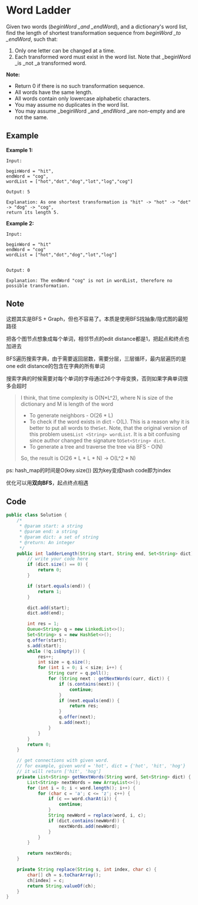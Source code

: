 # Word Ladder

Given two words (_beginWord \_and \_endWord_), and a dictionary's word list, find the length of shortest transformation sequence from _beginWord \_to \_endWord_, such that:

1. Only one letter can be changed at a time.
2. Each transformed word must exist in the word list. Note that \_beginWord \_is \_not \_a transformed word.

**Note:**

* Return 0 if there is no such transformation sequence.
* All words have the same length.
* All words contain only lowercase alphabetic characters.
* You may assume no duplicates in the word list.
* You may assume \_beginWord \_and \_endWord \_are non-empty and are not the same.

## Example

**Example 1:**

```
Input:

beginWord = "hit",
endWord = "cog",
wordList = ["hot","dot","dog","lot","log","cog"]

Output: 5

Explanation: As one shortest transformation is "hit" -> "hot" -> "dot" -> "dog" -> "cog",
return its length 5.
```

**Example 2:**

```
Input:

beginWord = "hit"
endWord = "cog"
wordList = ["hot","dot","dog","lot","log"]


Output: 0

Explanation: The endWord "cog" is not in wordList, therefore no possible transformation.
```

## Note

这题其实是BFS + Graph，但也不容易了。本质是使用BFS找抽象/隐式图的最短路径

把各个图节点想象成每个单词，相邻节点的edit distance都是1，把起点和终点也加进去

BFS遍历搜索字典，由于需要返回层数，需要分层，三层循环，最内层遍历的是one edit distance的包含在字典的所有单词

搜索字典的时候需要对每个单词的字母通过26个字母变换，否则如果字典单词很多会超时

> I think, that time complexity is O(N\*L^2), where N is size of the dictionary and M is length of the word
>
> * To generate neighbors - O(26 \* L)
> * To check if the word exists in dict - O(L). This is a reason why it is better to put all words to the`Set`. Note, that the original version of this problem uses`List <String> wordList`. It is a bit confusing since author changed the signature to`Set<String> dict`.
> * To generate a tree and traverse the tree via BFS - O(N)
>
> So, the result is O(26 \* L \* L \* N) -> O(L^2 \* N)

ps: hash_map的时间是O(key.size()) 因为key变成hash code即为index

优化可以用**双向BFS**，起点终点相遇

## Code

```java
public class Solution {
    /*
     * @param start: a string
     * @param end: a string
     * @param dict: a set of string
     * @return: An integer
     */
    public int ladderLength(String start, String end, Set<String> dict) {
        // write your code here
        if (dict.size() == 0) {
            return 0;
        }

        if (start.equals(end)) {
            return 1;
        }

        dict.add(start);
        dict.add(end);

        int res = 1;
        Queue<String> q = new LinkedList<>();
        Set<String> s = new HashSet<>();
        q.offer(start);
        s.add(start);
        while (!q.isEmpty()) {
            res++;
            int size = q.size();
            for (int i = 0; i < size; i++) {
                String curr = q.poll();
                for (String next : getNextWords(curr, dict)) {
                    if (s.contains(next)) {
                        continue;
                    }
                    if (next.equals(end)) {
                        return res;    
                    }
                    q.offer(next);
                    s.add(next);
                }
            }
        }
        return 0;
    }

    // get connections with given word.
    // for example, given word = 'hot', dict = {'hot', 'hit', 'hog'}
    // it will return ['hit', 'hog']
    private List<String> getNextWords(String word, Set<String> dict) {
        List<String> nextWords = new ArrayList<>();
        for (int i = 0; i < word.length(); i++) {
            for (char c = 'a'; c <= 'z'; c++) {
                if (c == word.charAt(i)) {
                    continue;
                }
                String newWord = replace(word, i, c);
                if (dict.contains(newWord)) {
                    nextWords.add(newWord);
                }
            }
        }

        return nextWords;
    }

    private String replace(String s, int index, char c) {
        char[] ch = s.toCharArray();
        ch[index] = c;
        return String.valueOf(ch);
    }
}
```
